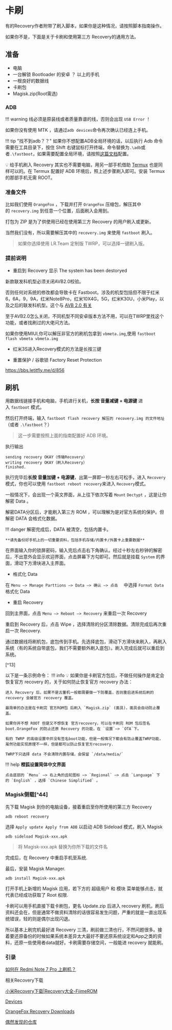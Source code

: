 # 卡刷

有的Recovery作者附带了刷入脚本，如果你是这种情况，请按照脚本指南操作。

如果你不是，下面是关于卡刷和使用第三方 Recovery的通用方法。

## 准备

- 电脑
- 一台解锁 Bootloader 的安卓 ？ 以上的手机
- 一根良好的数据线
- 卡刷包
- Magisk.zip(Root需选) 


### ADB

!!! warning
    线必须是原装线或者质量靠谱的线，否则会出现 `USB Error` ！

如果你没有使用 MTK ，请通过`adb devices`命令再次确认已经连上手机。

!!! tip "找不到adb？？"
    如果你不想配置ADB全局环境的话，以后执行 Adb 命令需要在工具目录下，按住 Shift 右键鼠标打开终端，命令替换为`.\adb`或者`.\fastboot`，如果需要配置全局环境，请按照[这篇文档](https://www.sunzn.com/2018/08/02/Windows-10-%E4%B8%8B%E9%85%8D%E7%BD%AE-ADB-%E7%8E%AF%E5%A2%83%E5%8F%98%E9%87%8F/)配置。


💡 给手机刷入 Recovery 其实也不需要电脑，用另一部手机借助 [Termux](https://f-droid.org/zh_Hans/packages/com.termux/) 也是同样可以的。在 Termux 配置好 ADB 环境后，照上述步骤刷入即可。安装 Termux 的那部手机无需 ROOT。


### 准备文件

比如我们使用 `OrangeFox` ，下载并打开 `OrangeFox` 压缩包，解压其中的 `recovery.img` 到任意一个位置，后面刷入会用到。

打包为 ZIP 是为了供使用已经在使用第三方 Recovery 的用户刷入或更新。

当然我们没有，所以需要解压其中的 `recovery.img` 来使用 `fastboot` 刷入。

>如果你选择使用 LR.Team 定制版 TWRP，可以选择一键刷入版。


### 提前说明

* 重启到 Recovery 显示 The system has been destoryed 

新款联发科机型必须关闭AVB2.0校验。

否则任何对系统的修改都会导致卡在 Fastboot。涉及的机型包括但不限于红米6，6A，9，9A，红米Note8Pro，红米10X4G，5G，红米K30U，小米Play，以及之后的联发科机型。这个与 [AVB 2.0 有关](https://source.android.com/security/verifiedboot/avb)

至于AVB2.0怎么关闭，不同机型不同安卓版本方法不用，可以在TWRP里找这个功能，或者找刷过的大佬问方法。

如果你使用MIUI,你可以解压非官方的刷机包拿到 `vbmeta.img`,使用 `fastboot flash vbmeta vbmeta.img`

* 红米3S进入Recovery模式的方法是长按三键

* 重置保护 / 谷歌锁 Factory Reset Protection

https://bbs.letitfly.me/d/856

## 刷机

用数据线链接手机和电脑，手机进行关机，**长按 音量减键 + 电源键** 进入 `fastboot` 模式。

然后打开终端，输入 `fastboot flash recovery 解压的 recovery.img 的文件地址` （或者 `.\fastboot`？） 
>这一步需要按照上面的指南配置好 ADB 环境。

执行输出

```
sending recovery OKAY（传输Recovery）
writing recovery OKAY（刷入Recovery）
finished.
```

执行完毕后**长按 音量加键 + 电源键**，出第一屏即一秒左右可松手，进入 `Recovery`模式，你也可以使用 `fastboot reboot recovery`来进入 `Recovery`模式。

一般情况下，会出现一个英文界面，从上往下依次写着 `Mount` `Dectypt` ，这是让你解密 Data 。

解密DATA分区后，才能刷入第三方 ROM ，可以理解为是对官方系统的保护。但解密 DATA 会格式化数据。

!!! danger
    解密完成后，DATA 被清空，包括内置卡。
    
    **请先备份好手机上的一切重要资料，包括手机存储/内置卡/外置卡上重要数据**

在界面输入你的锁屏密码，输入完后点击右下角确认。经过十秒左右秒钟的解密后，不出意外会显示欢迎界面，点击屏幕下方勾即可。然后就是挂载 `System` 的界面，滑动下方滑块进入主界面。

- 格式化 Data 

在 `Menu –> Manage Parttions –> Data –> 确认 –> 点击  ` 中选择 `Format Data` 格式化 Data 

- 重启 Recovery

回到主界面，点击 `Menu –> Reboot –> Recovery` 来重启一次 Recovery

重启到 Recovery 后，点击 Wipe ，选择清除的分区清除数据。清除完成后再次重启一次 Recovery.

通过数据线将刷机包，底包传到手机。先选择底包，滑动下方滑块来刷入，再刷入系统（有的系统自带底包，我们不需要额外刷入底包）。刷入完成后就可以重启到系统。

[^13]


以下是一条示例命令：
!!! info
    💡 如果你是卡刷官方包后，不做任何操作是肯定会恢复官方 recovery 的，关于如何防止恢复官方 recovery 办法：
    
    进入 Recovery 后，如果不是古董机一般都需要做一下防覆盖，否则重启进系统后刷的 recovery 会被官方 recovery 覆盖。
    
    最简单的办法是在卡刷完 官方ROM包 后刷入 `Magisk.zip` (面具)，面具会自动防止覆盖。
    
    如果你并不想 ROOT 但是又不想恢复 官方recovery，可以在卡刷完 ROM 包后签名 boot.OrangeFox 的防止还原 Recovery 的功能，在 `设置`–> `OTA`下。
    
    有的 TWRP 的高级设置中并没有签名boot功能，但是一般情况下都会有防止覆盖TWRP功能，虽然功能实现原理不一样，但是都可以防止恢复官方recovery.
    
    TWRP下只选择 data 不会清除内置存储，会保留 `/data/media/`

!!! help
    **橙狐设置简体中文界面**
    
    点击底部的 `Menu` –> 右上角的齿轮图标 –> `Regional` –> 点击 `Language` 下的 `English` ，选择 `Chinese Simplified` 。

### Magisk侧载[^44]

先下载 Magisk 到你的电脑设备，接着重启至你所使用的第三方 Recovery

```
adb reboot recovery
```

选择 `Apply update Apply from ADB` 以启动 ADB Sideload 模式，刷入 Magisk

``
adb sideload Magisk-xxx.apk
``
>将 Magisk-xxx.apk 替换为你所下载的文件名

完成后，在 Recovery 中重启手机至系统.

最后，安装 Magisk Manager.
```
adb install Magisk-xxx.apk
```

打开手机上新增的 Magisk 应用，若下方的 超级用户 和 模块 菜单能够点击，就代表已经成功获取了 Root 权限.

卡刷可以用手机直接下载卡刷包，更名 Update.zip 后进入 recovery 刷机，刷后资料还会在，但是通常不做资料清除的话很容易发生问题，严重的就是一直出现系统错误，轻的则是偶尔出现闪退。

所以基本上刷完机最好进 Recovery 三清，刷前做三清也行，不然问题很多。接着要还原备份的时候如果系统本差异太大最好不要还原系统设定和App之类的资料，还原一些使用者data就好。卡刷需要存储空间，一般能进 recovery 就能刷。


### 引录

[如何在 Redmi Note 7 Pro 上刷机？](https://blog.linioi.com/posts/11/)

相关Recovery下载

[小米Recovery下载|Recovery大全-FiimeROM](https://mi.fiime.cn/Recovery)

[Devices](https://twrp.me/Devices/)

[OrangeFox Recovery Downloads](https://orangefox.download/zh-CN)

[偶然发现的仓库](https://kamiui.ml/E52shuaji/)

